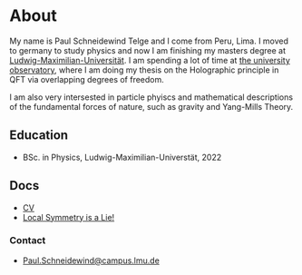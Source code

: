 
# About
My name is Paul Schneidewind Telge and I come from Peru, Lima. I moved to germany to study physics and now I am finishing my masters degree at [Ludwig-Maximilian-Universität](https://www.lmu.de/de/). I am spending a lot of time at [the university observatory](https://www.usm.lmu.de/), where I am doing my thesis on the Holographic principle in QFT via overlapping degrees of freedom.

I am also very intersested in particle phyiscs and mathematical descriptions of the fundamental forces of nature, such as gravity and Yang-Mills Theory. 

## Education
- BSc. in Physics, Ludwig-Maximilian-Universtät, 2022

## Docs
- [CV](docs/CV.pdf)
- [Local Symmetry is a Lie!](docs/Local_Symmetry_is_a_Lie.pdf)

### Contact
- Paul.Schneidewind@campus.lmu.de
